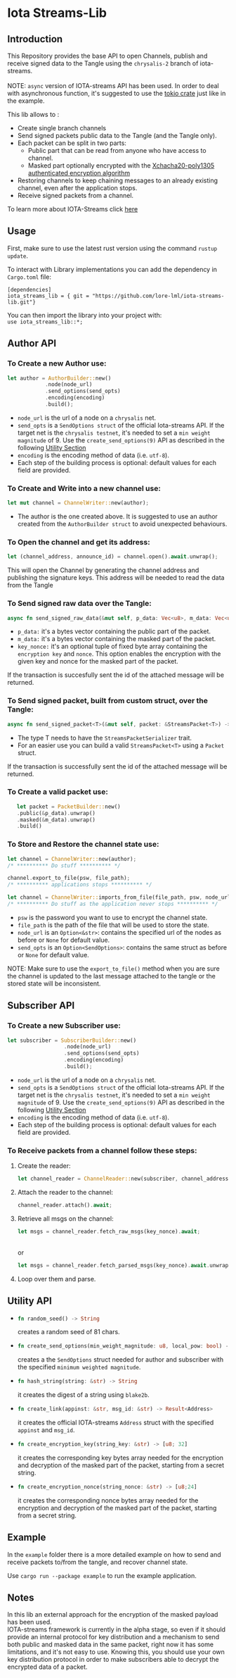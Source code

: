 # Iota Streams-Lib

## Introduction
This Repository provides the base API to open Channels, publish and receive signed data to the Tangle using the `chrysalis-2` branch of iota-streams.
<br><br>
NOTE: `async` version of IOTA-streams API has been used. In order to deal with asynchronous function, 
it's suggested to use the [tokio crate](https://docs.rs/tokio/1.5.0/tokio/) just like in the example.

This lib allows to :
* Create single branch channels
* Send signed packets public data to the Tangle (and the Tangle only).
* Each packet can be split in two parts:
   * Public part that can be read from anyone who have access to channel.
   * Masked part optionally encrypted with the [Xchacha20-poly1305 authenticated encryption algorithm](https://tools.ietf.org/html/draft-arciszewski-xchacha-03)
* Restoring channels to keep chaining messages to an already existing channel, even after the application stops.
* Receive signed packets from a channel.

To learn more about IOTA-Streams click [here](https://docs.iota.org/docs/iota-streams/1.1/overview)


## Usage
First, make sure to use the latest rust version using the command `rustup update`.

To interact with Library implementations you can add the dependency in `Cargo.toml` file:
```
[dependencies]
iota_streams_lib = { git = "https://github.com/lore-lml/iota-streams-lib.git"}
```

You can then import the library into your project with:  
`use iota_streams_lib::*;`

## Author API
### To Create a new Author use:

```rust
let author = AuthorBuilder::new()
            .node(node_url)
            .send_options(send_opts)
            .encoding(encoding)
            .build();
```

* `node_url` is the url of a node on a `chrysalis` net.
* `send_opts` is a `SendOptions struct` of the official Iota-streams API.
  If the target net is the `chrysalis testnet`, it's needed to set a `min weight magnitude` of 9.
  Use the `create_send_options(9)` API as described in the following [Utility Section](#utility)
* `encoding` is the encoding method of data (i.e. `utf-8`).
* Each step of the building process is optional: default values for each field are provided.

### To Create and Write into a new channel use:  
```rust
let mut channel = ChannelWriter::new(author);
```
* The author is the one created above. It is suggested to use an author created from the `AuthorBuilder struct` to avoid unexpected behaviours.

### To Open the channel and get its address:    
```rust
let (channel_address, announce_id) = channel.open().await.unwrap();
```

This will open the Channel by generating the channel address and publishing the signature keys.
This address will be needed to read the data from the Tangle
<br>

### To Send signed raw data over the Tangle:  
```rust
async fn send_signed_raw_data(&mut self, p_data: Vec<u8>, m_data: Vec<u8>, key_nonce: Option<([u8;32], [u8;24])>) -> Result<String>
```

* `p_data:` it's a bytes vector containing the public part of the packet.
* `m_data:` it's a bytes vector containing the masked part of the packet.
* `key_nonce:` it's an optional tuple of fixed byte array containing the `encryption key` and `nonce`.
This option enables the encryption with the given key and nonce for the masked part of the packet.

If the transaction is succesfully sent the id of the attached message will be returned.

### To Send signed packet, built from custom struct, over the Tangle:
```rust
async fn send_signed_packet<T>(&mut self, packet: &StreamsPacket<T>) -> Result<String>
```

* The type T needs to have the `StreamsPacketSerializer` trait.
* For an easier use you can build a valid `StreamsPacket<T>` using a `Packet` struct.<br>

If the transaction is successfully sent the id of the attached message will be returned.
  
### To Create a valid packet use:
```rust
   let packet = PacketBuilder::new()
   .public(&p_data).unwrap()
   .masked(&m_data).unwrap()
   .build()
```


### To Store and Restore the channel state use:
```rust
let channel = ChannelWriter::new(author);
/* ********** Do stuff ********** */

channel.export_to_file(psw, file_path);
/* ********** applications stops ********** */

let channel = ChannelWriter::imports_from_file(file_path, psw, node_url, send_opts);
/* ********** Do stuff as the application never stops ********** */
```

* `psw` is the password you want to use to encrypt the channel state.
* `file_path` is the path of the file that will be used to store the state.
* `node_url` is an `Option<&str>`: contains the specified url of the nodes as before or `None` for default value.
* `send_opts` is an `Option<SendOptions>`: contains the same struct as before or `None` for default value.

NOTE: Make sure to use the `export_to_file()` method when you are sure the channel is updated to the last message attached to the tangle or the stored state will be inconsistent.

## Subscriber API
### To Create a new Subscriber use:
```rust
let subscriber = SubscriberBuilder::new()
                  .node(node_url)
                  .send_options(send_opts)
                  .encoding(encoding)
                  .build();
```
* `node_url` is the url of a node on a `chrysalis` net.
* `send_opts` is a `SendOptions struct` of the official Iota-streams API.
  If the target net is the `chrysalis testnet`, it's needed to set a `min weight magnitude` of 9.
  Use the `create_send_options(9)` API as described in the following [Utility Section](#utility)
* `encoding` is the encoding method of data (i.e. `utf-8`).
* Each step of the building process is optional: default values for each field are provided.

### To Receive packets from a channel follow these steps:
1. Create the reader:<br>
   ```rust
   let channel_reader = ChannelReader::new(subscriber, channel_address, announce_id);
   ```
2. Attach the reader to the channel:<br>
   ```rust
   channel_reader.attach().await;
   ```
3. Retrieve all msgs on the channel:<br>
   ```rust
   let msgs = channel_reader.fetch_raw_msgs(key_nonce).await;
   ```
   <br>or<br>
   ```rust
   let msgs = channel_reader.fetch_parsed_msgs(key_nonce).await.unwrap();
   ```
4. Loop over them and parse.


## <a name="utility">Utility API</a>

* ```rust
  fn random_seed() -> String
  ```
  creates a random seed of 81 chars.
* ```rust
  fn create_send_options(min_weight_magnitude: u8, local_pow: bool) -> SendOptions
  ```
  creates a the `SendOptions` struct needed for author and subscriber with the specified `minimum weighted magnitude`.
* ```rust
  fn hash_string(string: &str) -> String
  ```
  it creates the digest of a string using `blake2b`.
* ```rust
  fn create_link(appinst: &str, msg_id: &str) -> Result<Address>
  ```
  it creates the official IOTA-streams `Address` struct with the specified `appinst` and `msg_id`.
* ```rust
  fn create_encryption_key(string_key: &str) -> [u8; 32]
  ```
  it creates the corresponding key bytes array needed for the encryption and decryption of the masked part of the packet,
  starting from a secret string.
* ```rust
  fn create_encryption_nonce(string_nonce: &str) -> [u8;24]
  ```
  it creates the corresponding nonce bytes array needed for the encryption and decryption of the masked part of the packet,
  starting from a secret string.

## Example
In the `example` folder there is a more detailed example on how to send and receive packets to/from the tangle,
and recover channel state.

Use `cargo run --package example` to run the example application.

## Notes
In this lib an external approach for the encryption of the masked payload has been used.<br>
IOTA-streams framework is currently in the alpha stage, so even if it should provide an internal protocol for key distribution and 
a mechanism to send both public and masked data in the same packet, right now it has some limitations, and it's not easy to use.
Knowing this, you should use your own key distribution protocol in order to make subscribers able to 
decrypt the encrypted data of a packet.
